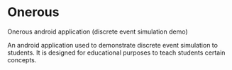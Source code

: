 # Onerous
Onerous android application (discrete event simulation demo)

An android application used to demonstrate discrete event simulation to students.
It is designed for educational purposes to teach students certain concepts.
